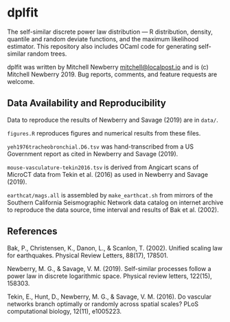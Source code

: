 # dplfit

The self-similar discrete power law distribution — R distribution, density,
quantile and random deviate functions, and the maximum likelihood estimator.
This repository also includes OCaml code for generating self-similar random
trees.

dplfit was written by Mitchell Newberry <mitchell@localpost.io> and is (c)
Mitchell Newberry 2019.  Bug reports, comments, and feature requests are
welcome.

## Data Availability and Reproducibility

Data to reproduce the results of Newberry and Savage (2019) are in `data/`.

`figures.R` reproduces figures and numerical results from these files. 

`yeh1976tracheobronchial.D6.tsv` was hand-transcribed from a US Government
report as cited in Newberry and Savage (2019).

`mouse-vasculature-tekin2016.tsv` is derived from Angicart scans of MicroCT
data from Tekin et al. (2016) as used in Newberry and Savage (2019).

`earthcat/mags.all` is assembled by `make_earthcat.sh` from mirrors of the
Southern California Seismographic Network data catalog on internet archive to
reproduce the data source, time interval and results of Bak et al. (2002).

## References

Bak, P., Christensen, K., Danon, L., & Scanlon, T. (2002). Unified scaling law for earthquakes. Physical Review Letters, 88(17), 178501.

Newberry, M. G., & Savage, V. M. (2019). Self-similar processes follow a power law in discrete logarithmic space. Physical review letters, 122(15), 158303.

Tekin, E., Hunt, D., Newberry, M. G., & Savage, V. M. (2016). Do vascular networks branch optimally or randomly across spatial scales? PLoS computational biology, 12(11), e1005223.
